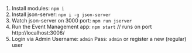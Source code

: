 1. Install modules: `npm i`
2. Install json-server: `npm i -g json-server`
3. Watch json-server on 3000 port: `npm run jserver`
4. Run the Event Management app: `npm start`  // runs on port http://localhost:3006/
5. Login via Admin Username: `admin`  Pass: `admin` or register a new (regular) user